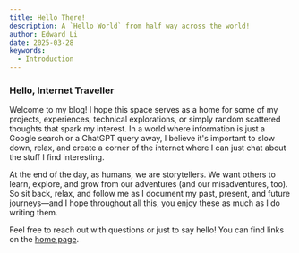 ```yaml
---
title: Hello There!
description: A `Hello World` from half way across the world!
author: Edward Li
date: 2025-03-28
keywords:
  - Introduction
---
```


### Hello, Internet Traveller

Welcome to my blog! I hope this space serves as a home for some of my projects, experiences, technical explorations, or simply random scattered thoughts that spark my interest. In a world where information is just a Google search or a ChatGPT query away, I believe it's important to slow down, relax, and create a corner of the internet where I can just chat about the stuff I find interesting.

At the end of the day, as humans, we are storytellers. We want others to learn, explore, and grow from our adventures (and our misadventures, too). So sit back, relax, and follow me as I document my past, present, and future journeys—and I hope throughout all this, you enjoy these as much as I do writing them.

Feel free to reach out with questions or just to say hello! You can find links on the [home page](/).
